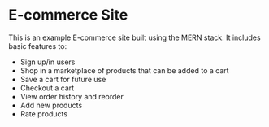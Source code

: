 # E-commerce Site
This is an example E-commerce site built using the MERN stack.
It includes basic features to:
- Sign up/in users
- Shop in a marketplace of products that can be added to a cart
- Save a cart for future use
- Checkout a cart
- View order history and reorder
- Add new products
- Rate products